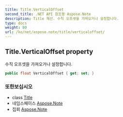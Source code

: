 ```yaml
---
title: Title.VerticalOffset
second_title: .NET API 참조용 Aspose.Note
description: Title 재산. 수직 오프셋을 가져오거나 설정합니다.
type: docs
weight: 80
url: /ko/net/aspose.note/title/verticaloffset/
---
```

## Title.VerticalOffset property

수직 오프셋을 가져오거나 설정합니다.

```csharp
public float VerticalOffset { get; set; }
```

### 또한보십시오

* class [Title](../)
* 네임스페이스 [Aspose.Note](../../title/)
* 집회 [Aspose.Note](../../../)


